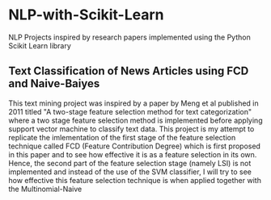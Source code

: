 # NLP-with-Scikit-Learn
NLP Projects inspired by research papers implemented using the Python Scikit Learn library

## Text Classification of News Articles using FCD and Naive-Baiyes
This text mining project was inspired by a paper by Meng et al published in 2011 titled "A two-stage feature selection method for text categorization" where a two stage feature selection method is implemented before applying support vector machine to classify text data. This project is my attempt to replicate the imlementation of the first stage of the feature selection technique called FCD (Feature Contribution Degree) which is first proposed in this paper and to see how effective it is as a feature selection in its own. Hence, the second part of the feature selection stage (namely LSI) is not implemented and instead of the use of the SVM classifier, I will try to see how effective this feature selection technique is when applied together with the Multinomial-Naive 
